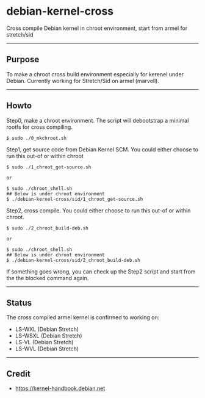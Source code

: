 # debian-kernel-cross
Cross compile Debian kernel in chroot environment, start from armel for stretch/sid


----
Purpose
----

To make a chroot cross build environment especially for kerenel under Debian.
Currently working for Stretch/Sid on armel (marvell).


----
Howto
----

Step0, make a chroot environment. The script will debootstrap a minimal rootfs for cross compiling.

	$ sudo ./0_mkchroot.sh

Step1, get source code from Debian Kernel SCM. You could either choose to run this out-of or within chroot

	$ sudo ./1_chroot_get-source.sh

	or

	$ sudo ./chroot_shell.sh
	## Below is under chroot environment
	$ ./debian-kernel-cross/sid/1_chroot_get-source.sh

Step2, cross compile. You could either choose to run this out-of or within chroot.

	$ sudo ./2_chroot_build-deb.sh

	or

	$ sudo ./chroot_shell.sh
	## Below is under chroot environment
	$ ./debian-kernel-cross/sid/2_chroot_build-deb.sh

If something goes wrong, you can check up the Step2 script and start from the the blocked command again.


----
Status
----

The cross compiled armel kernel is confirmed to working on:

 - LS-WXL (Debian Stretch)
 - LS-WSXL (Debian Stretch)
 - LS-VL (Debian Stretch)
 - LS-WVL (Debian Stretch)


----
Credit
----

- https://kernel-handbook.debian.net
